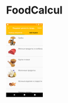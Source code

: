 # FoodCalcul

<img src="https://github.com/olegtoy/FoodCalcul/blob/master/Screenshot/Screenshot_1526541958.png" width=100px height=200px}>
